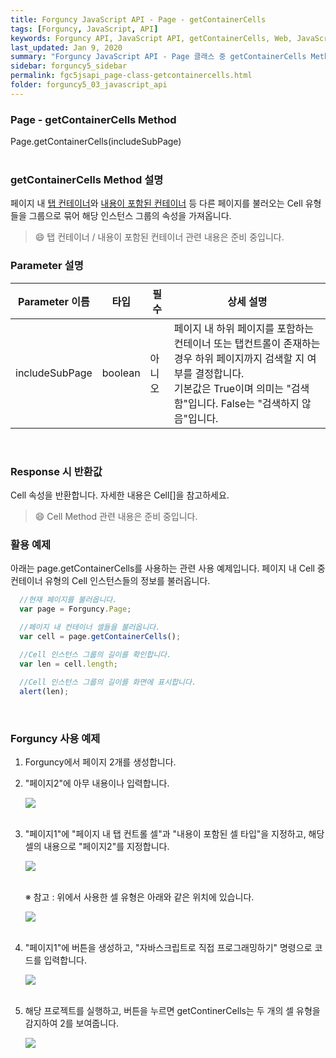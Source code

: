 ```yaml
---
title: Forguncy JavaScript API - Page - getContainerCells
tags: [Forguncy, JavaScript, API]
keywords: Forguncy API, JavaScript API, getContainerCells, Web, JavaScript, API
last_updated: Jan 9, 2020
summary: "Forguncy JavaScript API - Page 클래스 중 getContainerCells Method를 설명합니다."
sidebar: forguncy5_sidebar
permalink: fgc5jsapi_page-class-getcontainercells.html
folder: forguncy5_03_javascript_api
---
```


### Page - getContainerCells Method
Page.getContainerCells(includeSubPage)
<br /><br />

### getContainerCells Method 설명
페이지 내 [탭 컨테이너]()와 [내용이 포함된 컨테이너]() 등 다른 페이지를 불러오는 Cell 유형들을 그룹으로 묶어 해당 인스턴스 그룹의 속성을 가져옵니다.

> 😄 탭 컨테이너 / 내용이 포함된 컨테이너 관련 내용은 준비 중입니다.

<!-- <br /><br /> 위 memo를 삭제할 때 comment 제거 -->

### Parameter 설명

| Parameter 이름 | 타입 | 필수 | 상세 설명 |
| --- | --- | --- | --- |
| includeSubPage | boolean | 아니오 | 페이지 내 하위 페이지를 포함하는 컨테이너 또는 탭컨트롤이 존재하는 경우 하위 페이지까지 검색할 지 여부를 결정합니다. <br />기본값은 True이며 의미는 "검색함"입니다. False는 "검색하지 않음"입니다. |

<br />

### Response 시 반환값
Cell 속성을 반환합니다. 자세한 내용은 Cell[]을 참고하세요.

> 😄 Cell Method 관련 내용은 준비 중입니다.

<!-- <br /><br /> 위 memo를 삭제할 때 comment 제거 -->

### 활용 예제
아래는 page.getContainerCells를 사용하는 관련 사용 예제입니다. 페이지 내 Cell 중 컨테이너 유형의 Cell 인스턴스들의 정보를 불러옵니다.
<br />

~~~javascript
  //현재 페이지를 불러옵니다.
  var page = Forguncy.Page;

  //페이지 내 컨테이너 셀들을 불러옵니다.
  var cell = page.getContainerCells();

  //Cell 인스턴스 그룹의 길이를 확인합니다.
  var len = cell.length;
  
  //Cell 인스턴스 그룹의 길이를 화면에 표시합니다.
  alert(len);
~~~

<br />

### Forguncy 사용 예제

1. Forguncy에서 페이지 2개를 생성합니다. 

2. "페이지2"에 아무 내용이나 입력합니다.

    ![]({{site.url}}/images/forguncy5/ex-ss_page-getcontainercells01.png)
    <br /><br />

3. "페이지1"에 "페이지 내 탭 컨트롤 셀"과 "내용이 포함된 셀 타입"을 지정하고, 해당 셀의 내용으로 "페이지2"를 지정합니다.

    ![]({{site.url}}/images/forguncy5/ex-ss_page-getcontainercells02.png)
    <br /><br />

    ※ 참고 : 위에서 사용한 셀 유형은 아래와 같은 위치에 있습니다.

    ![]({{site.url}}/images/forguncy5/ex-ss_page-getcontainercells04.png)
    <br /><br />

4. "페이지1"에 버튼을 생성하고, "자바스크립트로 직접 프로그래밍하기" 명령으로 코드를 입력합니다.

    ![]({{site.url}}/images/forguncy5/ex-ss_page-getcontainercells03.png)
    <br /><br />

5. 해당 프로젝트를 실행하고, 버튼을 누르면 getContinerCells는 두 개의 셀 유형을 감지하여 2를 보여줍니다.

    ![]({{site.url}}/images/forguncy5/ex-ss_page-getcontainercells05.gif)

<br /><br />